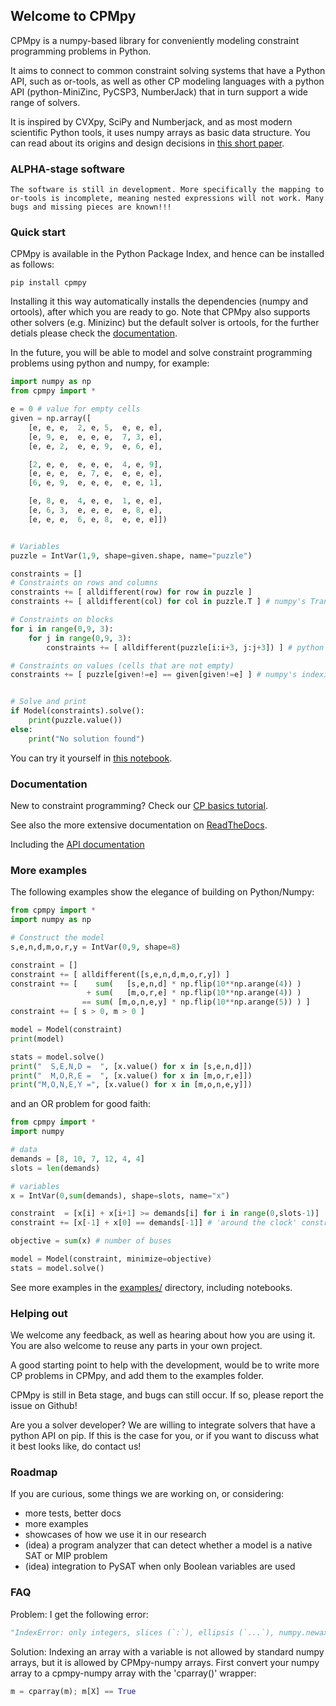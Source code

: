 ## Welcome to CPMpy

CPMpy is a numpy-based library for conveniently modeling constraint programming problems in Python.

It aims to connect to common constraint solving systems that have a Python API, such as or-tools, as well as other CP modeling languages with a python API (python-MiniZinc, PyCSP3, NumberJack) that in turn support a wide range of solvers.

It is inspired by CVXpy, SciPy and Numberjack, and as most modern scientific Python tools, it uses numpy arrays as basic data structure. You can read about its origins and design decisions in [this short paper](https://github.com/tias/cppy/blob/master/docs/modref19_cppy.pdf).

### ALPHA-stage software

    The software is still in development. More specifically the mapping to or-tools is incomplete, meaning nested expressions will not work. Many bugs and missing pieces are known!!!

### Quick start

CPMpy is available in the Python Package Index, and hence can be installed as follows:

    pip install cpmpy

Installing it this way automatically installs the dependencies (numpy and ortools), after which you are ready to go.
Note that CPMpy also supports other solvers (e.g. Minizinc) but the default solver is ortools, for the further detials please check the [documentation](https://cpmpy.readthedocs.io/en/latest/tutorial/how_to_install.html).  

In the future, you will be able to model and solve constraint programming problems using python and numpy, for example:
```python
import numpy as np
from cpmpy import *

e = 0 # value for empty cells
given = np.array([
    [e, e, e,  2, e, 5,  e, e, e],
    [e, 9, e,  e, e, e,  7, 3, e],
    [e, e, 2,  e, e, 9,  e, 6, e],

    [2, e, e,  e, e, e,  4, e, 9],
    [e, e, e,  e, 7, e,  e, e, e],
    [6, e, 9,  e, e, e,  e, e, 1],

    [e, 8, e,  4, e, e,  1, e, e],
    [e, 6, 3,  e, e, e,  e, 8, e],
    [e, e, e,  6, e, 8,  e, e, e]])


# Variables
puzzle = IntVar(1,9, shape=given.shape, name="puzzle")

constraints = []
# Constraints on rows and columns
constraints += [ alldifferent(row) for row in puzzle ]
constraints += [ alldifferent(col) for col in puzzle.T ] # numpy's Transpose

# Constraints on blocks
for i in range(0,9, 3):
    for j in range(0,9, 3):
        constraints += [ alldifferent(puzzle[i:i+3, j:j+3]) ] # python's indexing

# Constraints on values (cells that are not empty)
constraints += [ puzzle[given!=e] == given[given!=e] ] # numpy's indexing


# Solve and print
if Model(constraints).solve():
    print(puzzle.value())
else:
    print("No solution found")
```

You can try it yourself in [this notebook](https://github.com/tias/cppy/blob/master/examples/quickstart_sudoku.ipynb).

### Documentation

New to constraint programming? Check our [CP basics tutorial](https://github.com/tias/cppy/blob/master/docs/preface/cppy_intro.md).

See also the more extensive documentation on [ReadTheDocs](https://cpmpy.readthedocs.io/).

Including the [API documentation](https://cpmpy.readthedocs.io/en/latest/api/model.html)

### More examples

The following examples show the elegance of building on Python/Numpy:
```python
from cpmpy import *
import numpy as np

# Construct the model
s,e,n,d,m,o,r,y = IntVar(0,9, shape=8)

constraint = []
constraint += [ alldifferent([s,e,n,d,m,o,r,y]) ]
constraint += [    sum(   [s,e,n,d] * np.flip(10**np.arange(4)) )
                 + sum(   [m,o,r,e] * np.flip(10**np.arange(4)) )
                == sum( [m,o,n,e,y] * np.flip(10**np.arange(5)) ) ]
constraint += [ s > 0, m > 0 ]

model = Model(constraint)
print(model)

stats = model.solve()
print("  S,E,N,D =  ", [x.value() for x in [s,e,n,d]])
print("  M,O,R,E =  ", [x.value() for x in [m,o,r,e]])
print("M,O,N,E,Y =", [x.value() for x in [m,o,n,e,y]])
```

and an OR problem for good faith:
```python
from cpmpy import *
import numpy

# data
demands = [8, 10, 7, 12, 4, 4]
slots = len(demands)

# variables
x = IntVar(0,sum(demands), shape=slots, name="x")

constraint  = [x[i] + x[i+1] >= demands[i] for i in range(0,slots-1)]
constraint += [x[-1] + x[0] == demands[-1]] # 'around the clock' constraint

objective = sum(x) # number of buses

model = Model(constraint, minimize=objective)
stats = model.solve()
```

See more examples in the [examples/](https://github.com/tias/cppy/tree/master/examples) directory, including notebooks.


### Helping out
We welcome any feedback, as well as hearing about how you are using it. You are also welcome to reuse any parts in your own project.

A good starting point to help with the development, would be to write more CP problems in CPMpy, and add them to the examples folder.

CPMpy is still in Beta stage, and bugs can still occur. If so, please report the issue on Github!

Are you a solver developer? We are willing to integrate solvers that have a python API on pip. If this is the case for you, or if you want to discuss what it best looks like, do contact us!

### Roadmap

If you are curious, some things we are working on, or considering:

- more tests, better docs
- more examples
- showcases of how we use it in our research
- (idea) a program analyzer that can detect whether a model is a native SAT or MIP problem
- (idea) integration to PySAT when only Boolean variables are used

### FAQ

Problem: I get the following error:
```python
"IndexError: only integers, slices (`:`), ellipsis (`...`), numpy.newaxis (`None`) and integer or boolean arrays are valid indices"
```

Solution: Indexing an array with a variable is not allowed by standard numpy arrays, but it is allowed by CPMpy-numpy arrays. First convert your numpy array to a cpmpy-numpy array with the 'cparray()' wrapper:
```python
m = cparray(m); m[X] == True
```

